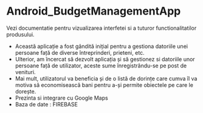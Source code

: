 # Android_BudgetManagementApp

Vezi documentatie pentru vizualizarea interfetei si a tuturor functionalitatilor produsului. 

- Această aplicație a fost gândită inițial pentru a gestiona datoriile unei persoane față de diverse întreprinderi, prieteni, etc. 
- Ulterior, am încercat să dezvolt aplicația și să gestionez si datoriile unor persoane față de utilizator, aceste sume înregistrându-se pe post de venituri. 
- Mai mult, utilizatorul va beneficia și de o listă de dorințe care cumva îl va motiva să economisească bani pentru a-și permite obiectele pe care le dorește.
- Prezinta si integrare cu Google Maps
- Baza de date : FIREBASE
